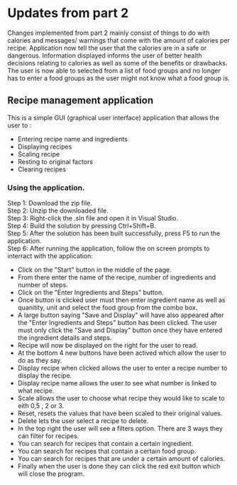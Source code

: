 # Updates from part 2

Changes implemented from part 2 mainly consist of things to do with calories and messages/ warnings that come with the amount of calories per recipe. Application now tell the user that the calories are in a safe or dangerous.
Information displayed informs the user of better health decisions relating to calories as well as some of the benefits or drawbacks. The user is now able to selected from a list of food groups and no longer has to enter a food groups as the user might not know what a food group is.

## Recipe management application

This is a simple GUI (graphical user interface) application that allows the user to :
* Entering recipe name and ingredients
* Displaying recipes
* Scaling recipe
* Resting to original factors
* Clearing recipes

### Using the application.
Step 1: Download the zip file.<br/>
Step 2: Unzip the downloaded file.<br/>
Step 3: Right-click the .sln file and open it in Visual Studio.<br/>
Step 4: Build the solution by pressing Ctrl+Shift+B.<br/>
Step 5: After the solution has been built successfully, press F5 to run the application.<br/>
Step 6: After running the application, follow the on screen prompts to interract with the application:<br/>
* Click on the "Start" button in the middle of the page.
* From there enter the name of the recipe, number of ingredients and number of steps.
* Click on the "Enter Ingredients and Steps" button.
* Once button is clicked user must then enter ingredient name as well as quanitity, unit and select the food group from the combo box.
* A large button saying "Save and Display" will have also appeared after the "Enter Ingredients and Steps" button has been clicked. The user must only click the "Save and Display" button once they have entered the ingredient details and steps.
* Recipe will now be displayed on the right for the user to read.
* At the bottom 4 new buttons have been actived which allow the user to do as they say.
* Display recipe when clicked allows the user to enter a recipe number to display the recipe.
* Display recipe name allows the user to see what number is linked to what recipe.
* Scale allows the user to choose what recipe they would like to scale to eith 0,5 , 2 or 3.
* Reset, resets the values that have been scaled to their original values.
* Delete lets the user select a recipe to delete.
* In the top right the user will see a filters option. There are 3 ways they can filter for recipes.
* You can search for recipes that contain a certain ingredient.
* You can search for recipes that contain a certain food group.
* You can search for recipes that are under a certain amount of calories.
* Finally when the user is done they can click the red exit button which will close the program.
